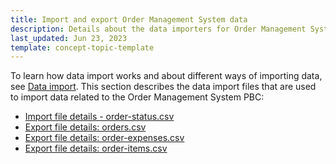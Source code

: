 ```yaml
---
title: Import and export Order Management System data
description: Details about the data importers for Order Management System
last_updated: Jun 23, 2023
template: concept-topic-template
---
```

To learn how data import works and about different ways of importing data, see [Data import](/docs/scos/dev/data-import/{{page.version}}/data-import.html). This section describes the data import files that are used to import data related to the Order Management System PBC:

* [Import file details - order-status.csv](/docs/pbc/all/order-management-system/{{page.version}}/base-shop/import-and-export-data/import-file-details-order-status.csv.html)
* [Export file details: orders.csv](/docs/pbc/all/order-management-system/{{page.version}}/base-shop/import-and-export-data/orders-data-export/export-file-details-orders.csv.html)
* [Export file details: order-expenses.csv](/docs/pbc/all/order-management-system/{{page.version}}/base-shop/import-and-export-data/orders-data-export/export-file-details-order-expenses.csv.html)
* [Export file details: order-items.csv](/docs/pbc/all/order-management-system/{{page.version}}/base-shop/import-and-export-data/orders-data-export/export-file-details-order-items.csv.html)
